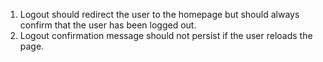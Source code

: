 1. Logout should redirect the user to the homepage but should always confirm that the user has been logged out.
1. Logout confirmation message should not persist if the user reloads the page.
